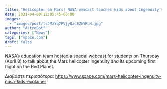 ```yaml
---
title: "Helicopter on Mars! NASA webcast teaches kids about Ingenuity's upcoming 1st flight"
date: 2021-04-09T12:05:45+00:00
images:
  - "images/post/tcJMzYq7PVjyQacEZW5FLH.jpg"
author: "AstroBot"
categories: ["News"]
tags: ["space.com"]
draft: false
---
```


NASA’s education team hosted a special webcast for students on Thursday (April 8) to talk about the Mars helicopter Ingenuity and its upcoming first flight on the Red Planet. 

Διαβάστε περισσότερα: https://www.space.com/mars-helicopter-ingenuity-nasa-kids-explainer
